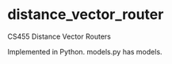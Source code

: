 # distance_vector_router
CS455 Distance Vector Routers

Implemented in Python.
models.py has models.
